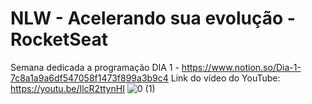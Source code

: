 # NLW - Acelerando sua evolução - RocketSeat
 Semana dedicada a programação
DIA 1 - https://www.notion.so/Dia-1-7c8a1a9a6df547058f1473f899a3b9c4
Link do vídeo do YouTube: https://youtu.be/IlcR2ttynHI
![0 (1)](https://user-images.githubusercontent.com/54520187/83705509-8bd34d80-a5eb-11ea-84e2-bdc562d32122.jpeg)
